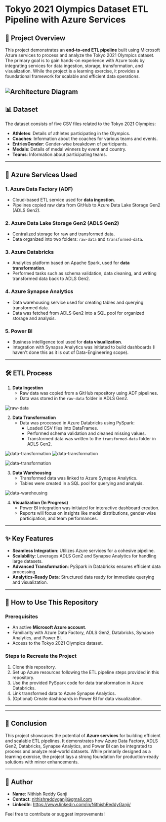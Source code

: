 # Tokyo 2021 Olympics Dataset ETL Pipeline with Azure Services

## 📖 Project Overview  
This project demonstrates an **end-to-end ETL pipeline** built using Microsoft Azure services to process and analyze the Tokyo 2021 Olympics dataset. The primary goal is to gain hands-on experience with Azure tools by integrating services for data ingestion, storage, transformation, and visualization. While the project is a learning exercise, it provides a foundational framework for scalable and efficient data operations.

![Architecture Diagram](screenshots/architecture.png)
---

## 📊 Dataset  
The dataset consists of five CSV files related to the Tokyo 2021 Olympics:  
- **Athletes**: Details of athletes participating in the Olympics.  
- **Coaches**: Information about the coaches for various teams and events.  
- **EntriesGender**: Gender-wise breakdown of participants.  
- **Medals**: Details of medal winners by event and country.  
- **Teams**: Information about participating teams.  

---

## 🔧 Azure Services Used  

### 1. **Azure Data Factory (ADF)**  
- Cloud-based ETL service used for **data ingestion**.  
- Pipelines copied raw data from GitHub to Azure Data Lake Storage Gen2 (ADLS Gen2).

### 2. **Azure Data Lake Storage Gen2 (ADLS Gen2)**  
- Centralized storage for raw and transformed data.  
- Data organized into two folders: `raw-data` and `transformed-data`.

### 3. **Azure Databricks**  
- Analytics platform based on Apache Spark, used for **data transformation**.  
- Performed tasks such as schema validation, data cleaning, and writing transformed data back to ADLS Gen2.

### 4. **Azure Synapse Analytics**  
- Data warehousing service used for creating tables and querying transformed data.  
- Data was fetched from ADLS Gen2 into a SQL pool for organized storage and analysis.

### 5. **Power BI**  
- Business intelligence tool used for **data visualization**.  
- Integration with Synapse Analytics was initiated to build dashboards (I haven't done this as it is out of Data-Engineering scope).

---

## 🛠️ ETL Process  

1. **Data Ingestion**  
   - Raw data was copied from a GitHub repository using ADF pipelines.  
   - Data was stored in the `raw-data` folder in ADLS Gen2.


![raw-data](screenshots/raw_data.png)

2. **Data Transformation**  
   - Data was processed in Azure Databricks using PySpark:  
     - Loaded CSV files into DataFrames.  
     - Performed schema validation and cleaned missing values.  
     - Transformed data was written to the `transformed-data` folder in ADLS Gen2.


![data-transformation](screenshots/azure_databricks.png)
![data-transformation](screenshots/azure_databricks_2.png)



![data-transformation](screenshots/transformed_date.png)

3. **Data Warehousing**  
   - Transformed data was linked to Azure Synapse Analytics.  
   - Tables were created in a SQL pool for querying and analysis.
     
![data-warehousing](screenshots/azure_synapse.png)

4. **Visualization (In Progress)**  
   - Power BI integration was initiated for interactive dashboard creation.  
   - Reports will focus on insights like medal distributions, gender-wise participation, and team performances.

---

## ✨ Key Features  
- **Seamless Integration**: Utilizes Azure services for a cohesive pipeline.  
- **Scalability**: Leverages ADLS Gen2 and Synapse Analytics for handling large datasets.  
- **Advanced Transformation**: PySpark in Databricks ensures efficient data processing.  
- **Analytics-Ready Data**: Structured data ready for immediate querying and visualization.

---

## 🚀 How to Use This Repository  

### **Prerequisites**  
- An active **Microsoft Azure account**.  
- Familiarity with Azure Data Factory, ADLS Gen2, Databricks, Synapse Analytics, and Power BI.  
- Access to the Tokyo 2021 Olympics dataset.

### **Steps to Recreate the Project**  
1. Clone this repository.  
2. Set up Azure resources following the ETL pipeline steps provided in this repository.  
3. Use the provided PySpark code for data transformation in Azure Databricks.  
4. Link transformed data to Azure Synapse Analytics.  
5. (Optional) Create dashboards in Power BI for data visualization.

---


---

## 📌 Conclusion  
This project showcases the potential of **Azure services** for building efficient and scalable ETL pipelines. It demonstrates how Azure Data Factory, ADLS Gen2, Databricks, Synapse Analytics, and Power BI can be integrated to process and analyze real-world datasets. While primarily designed as a learning exercise, the project lays a strong foundation for production-ready solutions with minor enhancements.

---

## 👤 Author  
- **Name**: Nithish Reddy Ganji  
- **Contact**: nithishreddyganji@gmail.com
- **LinkedIn**: https://www.linkedin.com/in/NithishReddyGanji/

Feel free to contribute or suggest improvements!
